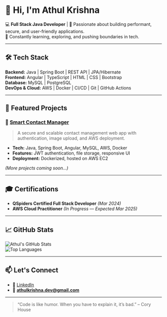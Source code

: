# 👋 Hi, I'm Athul Krishna

💻 **Full Stack Java Developer** | 🚀 Passionate about building performant, secure, and user-friendly applications.  
🌱 Constantly learning, exploring, and pushing boundaries in tech.

---

## 🛠 Tech Stack

**Backend:** Java | Spring Boot | REST API | JPA/Hibernate  
**Frontend:** Angular | TypeScript | HTML | CSS | Bootstrap  
**Database:** MySQL | PostgreSQL  
**DevOps & Cloud:** AWS | Docker | CI/CD | Git | GitHub Actions

---

## 📌 Featured Projects

### 📇 [Smart Contact Manager](https://github.com/athul2k2/smart-contact-manager)
> A secure and scalable contact management web app with authentication, image upload, and AWS deployment.
- **Tech:** Java, Spring Boot, Angular, MySQL, AWS, Docker
- **Features:** JWT authentication, file storage, responsive UI
- **Deployment:** Dockerized, hosted on AWS EC2

*(More projects coming soon…)*

---

## 🎓 Certifications
- **QSpiders Certified Full Stack Developer** *(Mar 2024)*
- **AWS Cloud Practitioner** *(In Progress — Expected Mar 2025)*

---

## 📈 GitHub Stats
![Athul's GitHub Stats](https://github-readme-stats.vercel.app/api?username=athul2k2&show_icons=true&theme=tokyonight)  
![Top Languages](https://github-readme-stats.vercel.app/api/top-langs/?username=athul2k2&layout=compact&theme=tokyonight)

---

## 📫 Let's Connect
- 💼 [LinkedIn](https://www.linkedin.com/in/athul2k2)  
- 📧 **athulkrishna.dev@gmail.com**  

---

> “Code is like humor. When you have to explain it, it’s bad.” – Cory House
